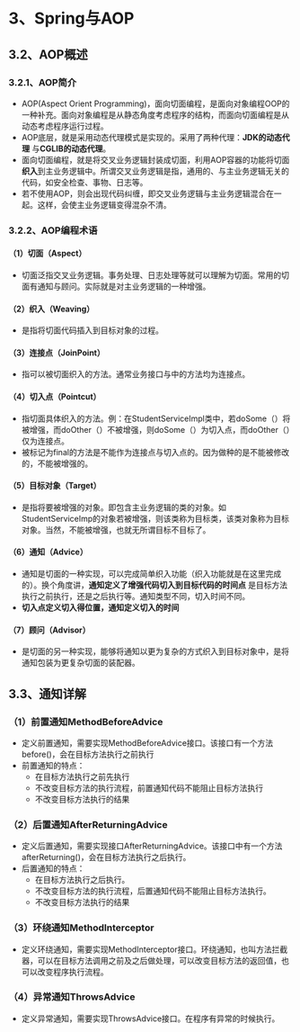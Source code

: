 # 3、Spring与AOP
## 3.2、AOP概述
### 3.2.1、AOP简介
* AOP(Aspect Orient Programming)，面向切面编程，是面向对象编程OOP的一种补充。面向对象编程是从静态角度考虑程序的结构，而面向切面编程是从动态考虑程序运行过程。
* AOP底层，就是采用动态代理模式是实现的。采用了两种代理：**JDK的动态代理** 与**CGLIB的动态代理**。
* 面向切面编程，就是将交叉业务逻辑封装成切面，利用AOP容器的功能将切面**织入**到主业务逻辑中。所谓交叉业务逻辑是指，通用的、与主业务逻辑无关的代码，如安全检查、事物、日志等。
* 若不使用AOP，则会出现代码纠缠，即交叉业务逻辑与主业务逻辑混合在一起。这样，会使主业务逻辑变得混杂不清。
### 3.2.2、AOP编程术语
#### （1）切面（Aspect）
* 切面泛指交叉业务逻辑。事务处理、日志处理等就可以理解为切面。常用的切面有通知与顾问。实际就是对主业务逻辑的一种增强。
#### （2）织入（Weaving）
* 是指将切面代码插入到目标对象的过程。
#### （3）连接点（JoinPoint）
* 指可以被切面织入的方法。通常业务接口与中的方法均为连接点。
#### （4）切入点（Pointcut）
* 指切面具体织入的方法。例：在StudentServiceImpl类中，若doSome（）将被增强，而doOther（）不被增强，则doSome（）为切入点，而doOther（）仅为连接点。
* 被标记为final的方法是不能作为连接点与切入点的。因为做种的是不能被修改的，不能被增强的。
#### （5）目标对象（Target）
* 是指将要被增强的对象。即包含主业务逻辑的类的对象。如StudentServiceImp的对象若被增强，则该类称为目标类，该类对象称为目标对象。当然，不能被增强，也就无所谓目标不目标了。
#### （6）通知（Advice）
* 通知是切面的一种实现，可以完成简单织入功能（织入功能就是在这里完成的）。换个角度讲，**通知定义了增强代码切入到目标代码的时间点** 是目标方法执行之前执行，还是之后执行等。通知类型不同，切入时间不同。
* **切入点定义切入得位置，通知定义切入的时间**
#### （7）顾问（Advisor）
* 是切面的另一种实现，能够将通知以更为复杂的方式织入到目标对象中，是将通知包装为更复杂切面的装配器。
## 3.3、通知详解
### （1）前置通知MethodBeforeAdvice
* 定义前置通知，需要实现MethodBeforeAdvice接口。该接口有一个方法before()，会在目标方法执行之前执行
* 前置通知的特点：
  * 在目标方法执行之前先执行
  * 不改变目标方法的执行流程，前置通知代码不能阻止目标方法执行
  * 不改变目标方法执行的结果
### （2）后置通知AfterReturningAdvice
* 定义后置通知，需要实现接口AfterReturningAdvice。该接口中有一个方法afterReturning()，会在目标方法执行之后执行。
* 后置通知的特点：
  * 在目标方法执行之后执行。
  * 不改变目标方法的执行流程，后置通知代码不能阻止目标方法执行。
  * 不改变目标方法执行的结果
### （3）环绕通知MethodInterceptor
* 定义环绕通知，需要实现MethodInterceptor接口。环绕通知，也叫方法拦截器，可以在目标方法调用之前及之后做处理，可以改变目标方法的返回值，也可以改变程序执行流程。
### （4）异常通知ThrowsAdvice
* 定义异常通知，需要实现ThrowsAdvice接口。在程序有异常的时候执行。
